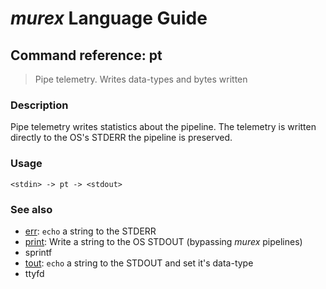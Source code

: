 # _murex_ Language Guide

## Command reference: pt

> Pipe telemetry. Writes data-types and bytes written

### Description

Pipe telemetry writes statistics about the pipeline. The telemetry is written
directly to the OS's STDERR the pipeline is preserved.

### Usage

    <stdin> -> pt -> <stdout>

### See also

* [err](err.md): `echo` a string to the STDERR
* [print](print.md): Write a string to the OS STDOUT (bypassing _murex_ pipelines)
* sprintf
* [tout](tout.md): `echo` a string to the STDOUT and set it's data-type
* ttyfd
